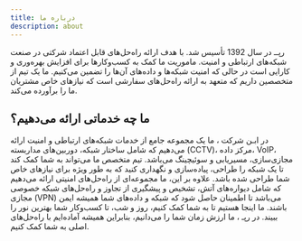 ```yaml
---
title: درباره ما
description: about
---
```


رپــ در سال 1392 تأسیس شد. با هدف ارائه راه‌حل‌های قابل اعتماد شرکتی در صنعت شبکه‌های ارتباطی و امنیت. ماموریت ما کمک به کسب‌وکارها برای افزایش بهره‌وری و کارایی است در حالی که امنیت شبکه‌ها و داده‌های آن‌ها را تضمین می‌کنیم. ما یک تیم از متخصصین داریم که متعهد به ارائه راه‌حل‌های سفارشی است که نیازهای خاص مشتریان ما را برآورده می‌کند.

## ما چه خدماتی ارائه می‌دهیم؟ 
در ابـن شرکت ، ما یک مجموعه جامع از خدمات شبکه‌های ارتباطی و امنیت ارائه می‌دهیم که شامل ساختار شبکه، دوربین‌های مداربسته (CCTV)، مرکز داده، VoIP، مجازی‌سازی، مسیریابی و سوئیچینگ می‌باشد. تیم متخصص ما می‌تواند به شما کمک کند تا یک شبکه را طراحی، پیاده‌سازی و نگهداری کنید که به طور ویژه برای نیازهای خاص شما طراحی شده باشد. علاوه بر این، ما مجموعه‌ای از راه‌حل‌های امنیتی ارائه می‌دهیم که شامل دیواره‌های آتش، تشخیص و پیشگیری از تجاوز و راه‌حل‌های شبکه خصوصی مجازی (VPN) می‌باشد تا اطمینان حاصل شود که شبکه و داده‌های شما همیشه ایمن باشند. ما اینجا هستیم تا به شما کمک کنیم، روز و شب، تا کسب‌وکار شما بهترین نور را ببیند. در رپـ ، ما ارزش زمان شما را می‌دانیم، بنابراین همیشه آماده‌ایم با راه‌حل‌های اصلی به شما کمک کنیم.